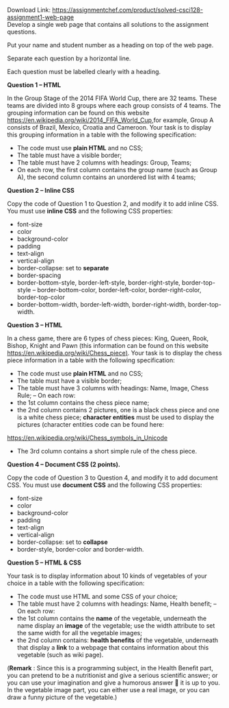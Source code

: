 Download Link: https://assignmentchef.com/product/solved-csci128-assignment1-web-page
<br>
Develop a single web page that contains all solutions to the assignment questions.

Put your name and student number as a heading on top of the web page.

Separate each question by a horizontal line.

Each question must be labelled clearly with a heading.

<strong>Question 1 – HTML</strong>

In the Group Stage of the 2014 FIFA World Cup, there are 32 teams. These teams are divided into 8 groups where each group consists of 4 teams. The grouping information can be found on this website <a href="https://en.wikipedia.org/wiki/2014_FIFA_World_Cup">https://en.wikipedia.org/wiki/2014_FIFA_World_Cu</a>​           <a href="https://en.wikipedia.org/wiki/2014_FIFA_World_Cup">p</a><a href="https://en.wikipedia.org/wiki/2014_FIFA_World_Cup">,</a><u>​</u> for example, Group A consists of Brazil, Mexico, Croatia and Cameroon. Your task is to display this grouping information in a table with the following specification:

<ul>

 <li>The code must use <strong>plain HTML</strong>​ and no CSS;​</li>

 <li>The table must have a visible border;</li>

 <li>The table must have 2 columns with headings: Group, Teams;</li>

 <li>On each row, the first column contains the group name (such as Group A), the second column contains an unordered list with 4 teams;</li>

</ul>

<strong>Question 2 – Inline CSS</strong>

Copy the code of Question 1 to Question 2, and modify it to add inline CSS. You must use <strong>inline CSS</strong> and the following CSS properties:​

<ul>

 <li>font-size</li>

 <li>color</li>

 <li>background-color</li>

 <li>padding</li>

 <li>text-align</li>

 <li>vertical-align</li>

 <li>border-collapse: set to <strong>separate</strong>​</li>

 <li>border-spacing</li>

 <li>border-bottom-style, border-left-style, border-right-style, border-top-style – border-bottom-color, border-left-color, border-right-color, border-top-color</li>

 <li>border-bottom-width, border-left-width, border-right-width, border-top-width.</li>

</ul>

<strong> </strong>

<strong>Question 3 – HTML</strong>

In a chess game, there are 6 types of chess pieces: King, Queen, Rook, Bishop, Knight and Pawn (this information can be found on this website <a href="https://en.wikipedia.org/wiki/Chess_piece">https://en.wikipedia.org/wiki/Chess_piec</a>​ <a href="https://en.wikipedia.org/wiki/Chess_piece">e</a><a href="https://en.wikipedia.org/wiki/Chess_piece">)</a><u>​ </u>. Your task is to display the chess piece information in a table with the following specification:

<ul>

 <li>The code must use <strong>plain HTML</strong>​ and no CSS;​</li>

 <li>The table must have a visible border;</li>

 <li>The table must have 3 columns with headings: Name, Image, Chess Rule; –           On each row:</li>

 <li>the 1st column contains the chess piece name;</li>

 <li>the 2nd column contains 2 pictures, one is a black chess piece and one is a white chess piece; <strong>character</strong>​<strong> entities</strong> must be used to display the pictures (character entities code can be found here:</li>

</ul>

<a href="https://en.wikipedia.org/wiki/Chess_symbols_in_Unicode">https://en.wikipedia.org/wiki/Chess_symbols_in_Unicode</a>

<ul>

 <li>The 3rd column contains a short simple rule of the chess piece.</li>

</ul>




<strong>             </strong>

<strong>Question 4 – Document CSS (2 points).  </strong>

Copy the code of Question 3 to Question 4, and modify it to add document CSS. You must use <strong>document CSS</strong> and the following CSS properties:​

<ul>

 <li>font-size</li>

 <li>color</li>

 <li>background-color</li>

 <li>padding</li>

 <li>text-align</li>

 <li>vertical-align</li>

 <li>border-collapse: set to <strong>collapse</strong>​</li>

 <li>border-style, border-color and border-width.</li>

</ul>




<strong>Question 5 – HTML &amp; CSS </strong>

Your task is to display information about 10 kinds of vegetables of your choice in a table with the following specification:

<ul>

 <li>The code must use HTML and some CSS of your choice;</li>

 <li>The table must have 2 columns with headings: Name, Health benefit; –      On each row:</li>

 <li>the 1st column contains the <strong>name</strong>​ of the vegetable, underneath the name display an <strong>image</strong>​ of the vegetable; use the width attribute to set the same width for all the vegetable images;</li>

 <li>the 2nd column contains: <strong>health</strong>​<strong> benefits</strong> of the vegetable, underneath that display a <strong>link</strong>​ to a webpage that contains information about this vegetable (such as wiki page).</li>

</ul>

(<strong>Remark</strong>​ :​ Since this is a programming subject, in the Health Benefit part, you can pretend to be a nutritionist and give a serious scientific answer; or you can use your imagination and give a humorous answer &#x1f642; it is up to you. In the vegetable image part, you can either use a real image, or you can draw a funny picture of the vegetable.)